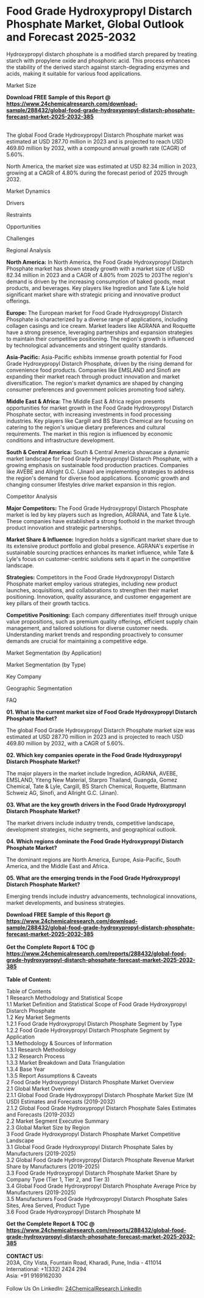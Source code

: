 <h1>Food Grade Hydroxypropyl Distarch Phosphate Market, Global Outlook and Forecast 2025-2032</h1><p>Hydroxypropyl distarch phosphate is a modified starch prepared by treating starch with propylene oxide and phosphoric acid. This process enhances the stability of the derived starch against starch-degrading enzymes and acids, making it suitable for various food applications.</p><p>
Market Size</p><p>
</p><div><b>Download FREE Sample of this Report @ 
            <a href="https://www.24chemicalresearch.com/download-sample/288432/global-food-grade-hydroxypropyl-distarch-phosphate-forecast-market-2025-2032-385">
            https://www.24chemicalresearch.com/download-sample/288432/global-food-grade-hydroxypropyl-distarch-phosphate-forecast-market-2025-2032-385</a></b></div><br><p>The global Food Grade Hydroxypropyl Distarch Phosphate market was estimated at USD 287.70 million in 2023 and is projected to reach USD 469.80 million by 2032, with a compound annual growth rate (CAGR) of 5.60%. </p><p>
</p><p>North America, the market size was estimated at USD 82.34 million in 2023, growing at a CAGR of 4.80% during the forecast period of 2025 through 2032.</p><p>
Market Dynamics</p><p>
Drivers</p><p>
</p><p>
Restraints</p><p>
</p><p>
Opportunities</p><p>
</p><p>
Challenges</p><p>
</p><p>
Regional Analysis</p><p>
</p><p><strong>North America:</strong> In North America, the Food Grade Hydroxypropyl Distarch Phosphate market has shown steady growth with a market size of USD 82.34 million in 2023 and a CAGR of 4.80% from 2025 to 203The region's demand is driven by the increasing consumption of baked goods, meat products, and beverages. Key players like Ingredion and Tate &amp; Lyle hold significant market share with strategic pricing and innovative product offerings.</p><p>
</p><p><strong>Europe:</strong> The European market for Food Grade Hydroxypropyl Distarch Phosphate is characterized by a diverse range of applications, including collagen casings and ice cream. Market leaders like AGRANA and Roquette have a strong presence, leveraging partnerships and expansion strategies to maintain their competitive positioning. The region's growth is influenced by technological advancements and stringent quality standards.</p><p>
</p><p><strong>Asia-Pacific:</strong> Asia-Pacific exhibits immense growth potential for Food Grade Hydroxypropyl Distarch Phosphate, driven by the rising demand for convenience food products. Companies like EMSLAND and Sinofi are expanding their market reach through product innovation and market diversification. The region's market dynamics are shaped by changing consumer preferences and government policies promoting food safety.</p><p>
</p><p><strong>Middle East &amp; Africa:</strong> The Middle East &amp; Africa region presents opportunities for market growth in the Food Grade Hydroxypropyl Distarch Phosphate sector, with increasing investments in food processing industries. Key players like Cargill and BS Starch Chemical are focusing on catering to the region's unique dietary preferences and cultural requirements. The market in this region is influenced by economic conditions and infrastructure development.</p><p>
</p><p><strong>South &amp; Central America:</strong> South &amp; Central America showcase a dynamic market landscape for Food Grade Hydroxypropyl Distarch Phosphate, with a growing emphasis on sustainable food production practices. Companies like AVEBE and Allright G.C. (Jinan) are implementing strategies to address the region's demand for diverse food applications. Economic growth and changing consumer lifestyles drive market expansion in this region.</p><p>
Competitor Analysis</p><p>
</p><p><strong>Major Competitors:</strong> The Food Grade Hydroxypropyl Distarch Phosphate market is led by key players such as Ingredion, AGRANA, and Tate &amp; Lyle. These companies have established a strong foothold in the market through product innovation and strategic partnerships.</p><p>
</p><p><strong>Market Share &amp; Influence:</strong> Ingredion holds a significant market share due to its extensive product portfolio and global presence. AGRANA's expertise in sustainable sourcing practices enhances its market influence, while Tate &amp; Lyle's focus on customer-centric solutions sets it apart in the competitive landscape.</p><p>
</p><p><strong>Strategies:</strong> Competitors in the Food Grade Hydroxypropyl Distarch Phosphate market employ various strategies, including new product launches, acquisitions, and collaborations to strengthen their market positioning. Innovation, quality assurance, and customer engagement are key pillars of their growth tactics.</p><p>
</p><p><strong>Competitive Positioning:</strong> Each company differentiates itself through unique value propositions, such as premium quality offerings, efficient supply chain management, and tailored solutions for diverse customer needs. Understanding market trends and responding proactively to consumer demands are crucial for maintaining a competitive edge.</p><p>
Market Segmentation (by Application)</p><p>
</p><p>
Market Segmentation (by Type)</p><p>
</p><p>
Key Company</p><p>
</p><p>
Geographic Segmentation</p><p>
</p><p>
FAQ </p><p>
<strong>01. What is the current market size of Food Grade Hydroxypropyl Distarch Phosphate Market?</strong></p><p>
</p><p>The global Food Grade Hydroxypropyl Distarch Phosphate market size was estimated at USD 287.70 million in 2023 and is projected to reach USD 469.80 million by 2032, with a CAGR of 5.60%.</p><p>
<strong>02. Which key companies operate in the Food Grade Hydroxypropyl Distarch Phosphate Market?</strong></p><p>
</p><p>The major players in the market include Ingredion, AGRANA, AVEBE, EMSLAND, Yiteng New Material, Starpro Thailand, Guangda, Gomez Chemical, Tate &amp; Lyle, Cargill, BS Starch Chemical, Roquette, Blattmann Schweiz AG, Sinofi, and Allright G.C. (Jinan).</p><p>
<strong>03. What are the key growth drivers in the Food Grade Hydroxypropyl Distarch Phosphate Market?</strong></p><p>
</p><p>The market drivers include industry trends, competitive landscape, development strategies, niche segments, and geographical outlook.</p><p>
<strong>04. Which regions dominate the Food Grade Hydroxypropyl Distarch Phosphate Market?</strong></p><p>
</p><p>The dominant regions are North America, Europe, Asia-Pacific, South America, and the Middle East and Africa.</p><p>
<strong>05. What are the emerging trends in the Food Grade Hydroxypropyl Distarch Phosphate Market?</strong></p><p>
</p><p>Emerging trends include industry advancements, technological innovations, market developments, and business strategies.</p><div><b>Download FREE Sample of this Report @ 
            <a href="https://www.24chemicalresearch.com/download-sample/288432/global-food-grade-hydroxypropyl-distarch-phosphate-forecast-market-2025-2032-385">
            https://www.24chemicalresearch.com/download-sample/288432/global-food-grade-hydroxypropyl-distarch-phosphate-forecast-market-2025-2032-385</a></b></div><br><div><b>Get the Complete Report & TOC @ 
            <a href="https://www.24chemicalresearch.com/reports/288432/global-food-grade-hydroxypropyl-distarch-phosphate-forecast-market-2025-2032-385">
            https://www.24chemicalresearch.com/reports/288432/global-food-grade-hydroxypropyl-distarch-phosphate-forecast-market-2025-2032-385</a></b></div><br>
            <b>Table of Content:</b><p>Table of Contents<br />
1 Research Methodology and Statistical Scope<br />
1.1 Market Definition and Statistical Scope of Food Grade Hydroxypropyl Distarch Phosphate<br />
1.2 Key Market Segments<br />
1.2.1 Food Grade Hydroxypropyl Distarch Phosphate Segment by Type<br />
1.2.2 Food Grade Hydroxypropyl Distarch Phosphate Segment by Application<br />
1.3 Methodology & Sources of Information<br />
1.3.1 Research Methodology<br />
1.3.2 Research Process<br />
1.3.3 Market Breakdown and Data Triangulation<br />
1.3.4 Base Year<br />
1.3.5 Report Assumptions & Caveats<br />
2 Food Grade Hydroxypropyl Distarch Phosphate Market Overview<br />
2.1 Global Market Overview<br />
2.1.1 Global Food Grade Hydroxypropyl Distarch Phosphate Market Size (M USD) Estimates and Forecasts (2019-2032)<br />
2.1.2 Global Food Grade Hydroxypropyl Distarch Phosphate Sales Estimates and Forecasts (2019-2032)<br />
2.2 Market Segment Executive Summary<br />
2.3 Global Market Size by Region<br />
3 Food Grade Hydroxypropyl Distarch Phosphate Market Competitive Landscape<br />
3.1 Global Food Grade Hydroxypropyl Distarch Phosphate Sales by Manufacturers (2019-2025)<br />
3.2 Global Food Grade Hydroxypropyl Distarch Phosphate Revenue Market Share by Manufacturers (2019-2025)<br />
3.3 Food Grade Hydroxypropyl Distarch Phosphate Market Share by Company Type (Tier 1, Tier 2, and Tier 3)<br />
3.4 Global Food Grade Hydroxypropyl Distarch Phosphate Average Price by Manufacturers (2019-2025)<br />
3.5 Manufacturers Food Grade Hydroxypropyl Distarch Phosphate Sales Sites, Area Served, Product Type<br />
3.6 Food Grade Hydroxypropyl Distarch Phosphate M</p><div><b>Get the Complete Report & TOC @ 
            <a href="https://www.24chemicalresearch.com/reports/288432/global-food-grade-hydroxypropyl-distarch-phosphate-forecast-market-2025-2032-385">
            https://www.24chemicalresearch.com/reports/288432/global-food-grade-hydroxypropyl-distarch-phosphate-forecast-market-2025-2032-385</a></b></div><br><b>CONTACT US:</b><br>
            203A, City Vista, Fountain Road, Kharadi, Pune, India - 411014<br>
            International: +1(332) 2424 294<br>
            Asia: +91 9169162030 <br><br>
            Follow Us On LinkedIn: <a href="https://www.linkedin.com/company/24chemicalresearch/">24ChemicalResearch LinkedIn</a>